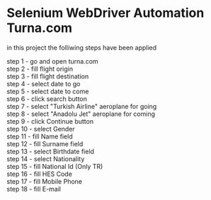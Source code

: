 # Selenium WebDriver Automation Turna.com


in this project the folliwing steps have been applied 

step 1 - go and open turna.com <br>
step 2 - fill flight origin <br>
step 3 - fill flight destination <br>
step 4 - select date to go <br>
step 5 - select date to come <br>
step 6 - click search button <br>
step 7 - select "Turkish Airline" aeroplane for going <br>
step 8 - select "Anadolu Jet" aeroplane for coming <br>
step 9 - click Continue button <br>
step 10 - select Gender <br>
step 11 - fill Name field <br>
step 12 - fill Surname field <br>
step 13 - select Birthdate field <br>
step 14 - select Nationality <br>
step 15 - fill National Id (Only TR) <br>
step 16 - fill HES Code <br>
step 17 - fill Mobile Phone <br>
step 18 - fill E-mail <br>
